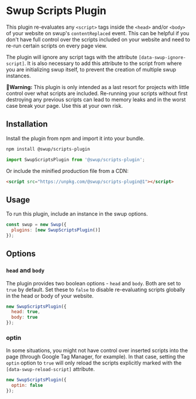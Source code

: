 # Swup Scripts Plugin

This plugin re-evaluates any `<script>` tags inside the `<head>` and/or `<body>` of your website on swup's `contentReplaced` event. This can be helpful if you don't have full control over the scripts included on your website and need to re-run certain scripts on every page view.

The plugin will ignore any script tags with the attribute `[data-swup-ignore-script]`. It is also necessary to add this attribute to the script from where you are initializing swup itself, to prevent the creation of multiple swup instances.

**🚨Warning:** This plugin is only intended as a last resort for projects with little control over what scripts are included.
Re-running your scripts without first destroying any previous scripts can lead to memory leaks and in the worst case break your page.
Use this at your own risk.

## Installation

Install the plugin from npm and import it into your bundle.

```bash
npm install @swup/scripts-plugin
```

```javascript
import SwupScriptsPlugin from '@swup/scripts-plugin';
```

Or include the minified production file from a CDN:

```html
<script src="https://unpkg.com/@swup/scripts-plugin@1"></script>
```

## Usage

To run this plugin, include an instance in the swup options.

```javascript
const swup = new Swup({
  plugins: [new SwupScriptsPlugin()]
});
```

## Options

### `head` and `body`
The plugin provides two boolean options - `head` and `body`. Both are set to `true` by default.
Set these to `false` to disable re-evaluating scripts globally in the head or body of your website.

```javascript
new SwupScriptsPlugin({
  head: true,
  body: true
});
```

### optin
In some situations, you might not have control over inserted scripts into the page (through Google Tag Manager, for example).
In that case, setting the `optin` option to `true` will only reload the scripts explicitly marked with the `[data-swup-reload-script]` attribute. 

```javascript
new SwupScriptsPlugin({
  optin: false
});
```
